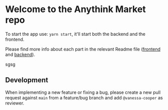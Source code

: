 # Welcome to the Anythink Market repo

To start the app use: `yarn start`, it'll start both the backend and the frontend.

Please find more info about each part in the relevant Readme file ([frontend](frontend/readme.md) and [backend](backend/README.md)).

sgsg

## Development

When implementing a new feature or fixing a bug, please create a new pull request against `main` from a feature/bug branch and add `@vanessa-cooper` as reviewer.
